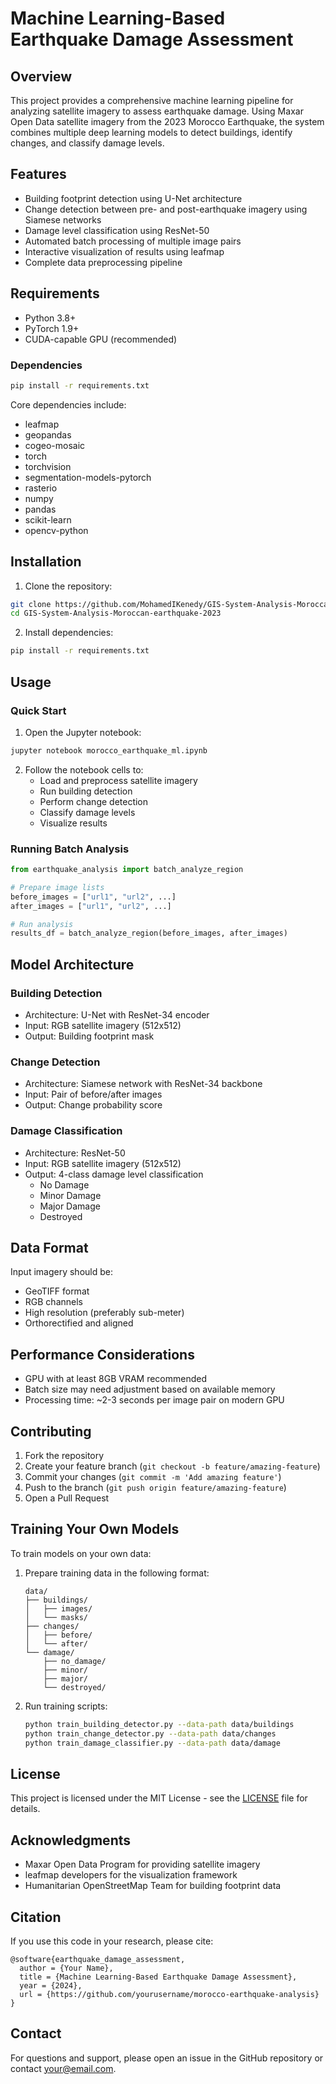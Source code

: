 # Machine Learning-Based Earthquake Damage Assessment

## Overview
This project provides a comprehensive machine learning pipeline for analyzing satellite imagery to assess earthquake damage. Using Maxar Open Data satellite imagery from the 2023 Morocco Earthquake, the system combines multiple deep learning models to detect buildings, identify changes, and classify damage levels.

## Features
- Building footprint detection using U-Net architecture
- Change detection between pre- and post-earthquake imagery using Siamese networks
- Damage level classification using ResNet-50
- Automated batch processing of multiple image pairs
- Interactive visualization of results using leafmap
- Complete data preprocessing pipeline

## Requirements
- Python 3.8+
- PyTorch 1.9+
- CUDA-capable GPU (recommended)

### Dependencies
```bash
pip install -r requirements.txt
```

Core dependencies include:
- leafmap
- geopandas
- cogeo-mosaic
- torch
- torchvision
- segmentation-models-pytorch
- rasterio
- numpy
- pandas
- scikit-learn
- opencv-python

## Installation
1. Clone the repository:
```bash
git clone https://github.com/MohamedIKenedy/GIS-System-Analysis-Moroccan-earthquake-2023.git
cd GIS-System-Analysis-Moroccan-earthquake-2023
```

2. Install dependencies:
```bash
pip install -r requirements.txt
```


## Usage

### Quick Start
1. Open the Jupyter notebook:
```bash
jupyter notebook morocco_earthquake_ml.ipynb
```

2. Follow the notebook cells to:
   - Load and preprocess satellite imagery
   - Run building detection
   - Perform change detection
   - Classify damage levels
   - Visualize results

### Running Batch Analysis
```python
from earthquake_analysis import batch_analyze_region

# Prepare image lists
before_images = ["url1", "url2", ...]
after_images = ["url1", "url2", ...]

# Run analysis
results_df = batch_analyze_region(before_images, after_images)
```

## Model Architecture

### Building Detection
- Architecture: U-Net with ResNet-34 encoder
- Input: RGB satellite imagery (512x512)
- Output: Building footprint mask

### Change Detection
- Architecture: Siamese network with ResNet-34 backbone
- Input: Pair of before/after images
- Output: Change probability score

### Damage Classification
- Architecture: ResNet-50
- Input: RGB satellite imagery (512x512)
- Output: 4-class damage level classification
  - No Damage
  - Minor Damage
  - Major Damage
  - Destroyed

## Data Format
Input imagery should be:
- GeoTIFF format
- RGB channels
- High resolution (preferably sub-meter)
- Orthorectified and aligned

## Performance Considerations
- GPU with at least 8GB VRAM recommended
- Batch size may need adjustment based on available memory
- Processing time: ~2-3 seconds per image pair on modern GPU

## Contributing
1. Fork the repository
2. Create your feature branch (`git checkout -b feature/amazing-feature`)
3. Commit your changes (`git commit -m 'Add amazing feature'`)
4. Push to the branch (`git push origin feature/amazing-feature`)
5. Open a Pull Request

## Training Your Own Models
To train models on your own data:
1. Prepare training data in the following format:
   ```
   data/
   ├── buildings/
   │   ├── images/
   │   └── masks/
   ├── changes/
   │   ├── before/
   │   └── after/
   └── damage/
       ├── no_damage/
       ├── minor/
       ├── major/
       └── destroyed/
   ```

2. Run training scripts:
   ```bash
   python train_building_detector.py --data-path data/buildings
   python train_change_detector.py --data-path data/changes
   python train_damage_classifier.py --data-path data/damage
   ```

## License
This project is licensed under the MIT License - see the [LICENSE](LICENSE) file for details.

## Acknowledgments
- Maxar Open Data Program for providing satellite imagery
- leafmap developers for the visualization framework
- Humanitarian OpenStreetMap Team for building footprint data

## Citation
If you use this code in your research, please cite:
```
@software{earthquake_damage_assessment,
  author = {Your Name},
  title = {Machine Learning-Based Earthquake Damage Assessment},
  year = {2024},
  url = {https://github.com/yourusername/morocco-earthquake-analysis}
}
```

## Contact
For questions and support, please open an issue in the GitHub repository or contact [your@email.com](mailto:your@email.com).
